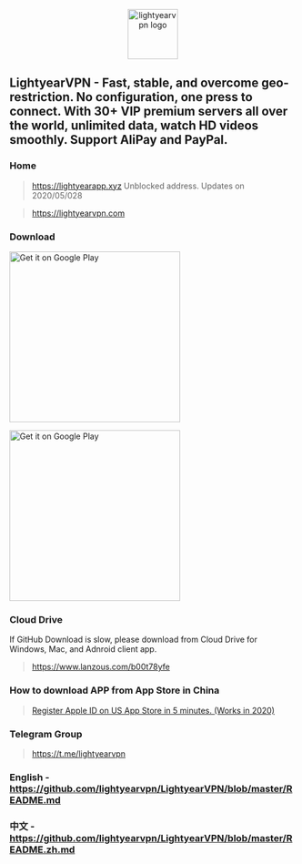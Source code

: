 <p align="center">
<img alt="lightyearvpn logo" src="https://www.lightyearvpn.com/logo.png" width="88">
</p>

## LightyearVPN - Fast, stable, and overcome geo-restriction. No configuration, one press to connect. With 30+ VIP premium servers all over the world, unlimited data, watch HD videos smoothly. Support AliPay and PayPal.

### Home
> https://lightyearapp.xyz Unblocked address. Updates on 2020/05/028

> https://lightyearvpn.com

### Download

<a target="_blank" href='https://apps.apple.com/us/app/lightyearvpn-fast-trusted/id1495258888'><img width="300" alt='Get it on Google Play' src='https://applelaneanimalhospital.com/wp-content/uploads/2019/04/apple.png'/></a>

<a target="_blank" href='https://play.google.com/store/apps/details?id=com.stingsystemllc.lightyearapp'><img width="300" alt='Get it on Google Play' src='https://applelaneanimalhospital.com/wp-content/uploads/2019/04/google.png'/></a>

### Cloud Drive

If GitHub Download is slow, please download from Cloud Drive for Windows, Mac, and Adnroid client app.

> https://www.lanzous.com/b00t78yfe

### How to download APP from App Store in China

> <a target="_blank" href="https://zhuanlan.zhihu.com/p/36574047">Register Apple ID on US App Store in 5 minutes. (Works in 2020)</a>

### Telegram Group

> https://t.me/lightyearvpn

### English - https://github.com/lightyearvpn/LightyearVPN/blob/master/README.md

### 中文 - https://github.com/lightyearvpn/LightyearVPN/blob/master/README.zh.md

